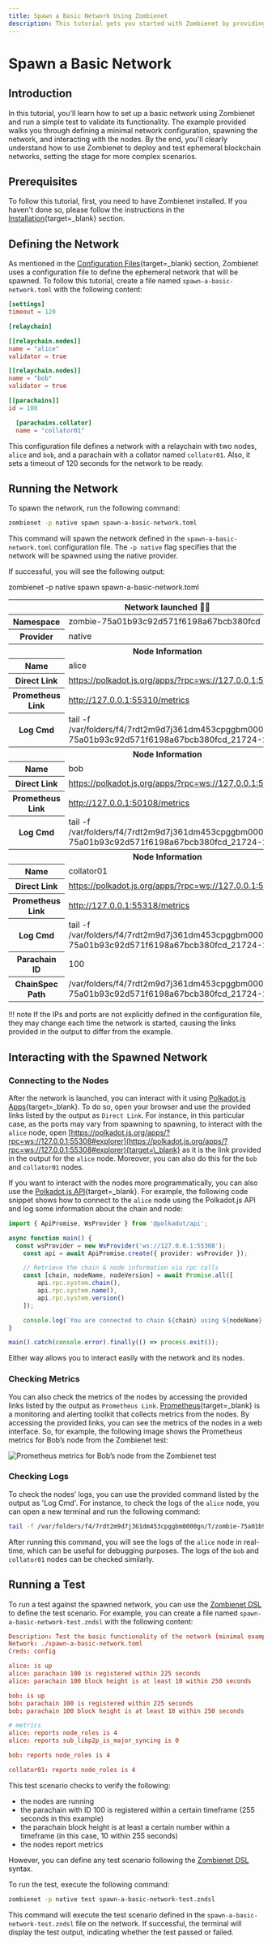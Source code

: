 ```yaml
---
title: Spawn a Basic Network Using Zombienet
description: This tutorial gets you started with Zombienet by providing a minimal example of how to use Zombienet to spawn a basic network and run a simple test over it.
---
```


# Spawn a Basic Network

## Introduction

In this tutorial, you'll learn how to set up a basic network using Zombienet and run a simple test to validate its functionality. The example provided walks you through defining a minimal network configuration, spawning the network, and interacting with the nodes. By the end, you'll clearly understand how to use Zombienet to deploy and test ephemeral blockchain networks, setting the stage for more complex scenarios.

## Prerequisites

To follow this tutorial, first, you need to have Zombienet installed. If you haven't done so, please follow the instructions in the [Installation](../overview.md/#installation){target=_blank} section.

## Defining the Network

As mentioned in the [Configuration Files](../overview.md/#configuration-files){target=_blank} section, Zombienet uses a configuration file to define the ephemeral network that will be spawned. To follow this tutorial, create a file named `spawn-a-basic-network.toml` with the following content:

```toml
[settings]
timeout = 120

[relaychain]

[[relaychain.nodes]]
name = "alice"
validator = true

[[relaychain.nodes]]
name = "bob"
validator = true

[[parachains]]
id = 100

  [parachains.collator]
  name = "collator01"
```

This configuration file defines a network with a relaychain with two nodes, `alice` and `bob`, and a parachain with a collator named `collator01`. Also, it sets a timeout of 120 seconds for the network to be ready.

## Running the Network

To spawn the network, run the following command:

```bash
zombienet -p native spawn spawn-a-basic-network.toml
```

This command will spawn the network defined in the `spawn-a-basic-network.toml` configuration file. The `-p native` flag specifies that the network will be spawned using the native provider.

If successful, you will see the following output:

<div id="termynal" class="table-termynal" data-termynal>
    <span data-ty="input"><span class="file-path">zombienet -p native spawn spawn-a-basic-network.toml</span>
    <table>
        <thead>
            <tr>
                <th colspan="3" align="center">
                    Network launched 🚀🚀
                </th>
            </tr>
        </thead>
        <tr>
            <th class="left-header">Namespace</th>
            <td>zombie-75a01b93c92d571f6198a67bcb380fcd</td>
        </tr>
        <tr>
            <th class="left-header">Provider</th>
            <td>native</td>
        </tr>
            <tr>
                <th colspan="3" align="center">
                Node Information
                </th>
            </tr>
        <tr>
            <th class="left-header">Name</th>
            <td>alice</td>
        </tr>
        <tr>
            <th class="left-header">Direct Link</th>
            <td><a href="https://polkadot.js.org/apps/?rpc=ws://127.0.0.1:55308#explorer">https://polkadot.js.org/apps/?rpc=ws://127.0.0.1:55308#explorer</a></td>
        </tr>
        <tr>
            <th class="left-header">Prometheus Link</th>
            <td><a href="http://127.0.0.1:55310/metrics">http://127.0.0.1:55310/metrics</a></td>
        </tr>
        <tr>
            <th class="left-header">Log Cmd</th>
            <td>tail -f /var/folders/f4/7rdt2m9d7j361dm453cpggbm0000gn/T/zombie-75a01b93c92d571f6198a67bcb380fcd_21724-2</td>
        </tr>
            <tr>
                <th colspan="3" align="center">
                Node Information
                </th>
            </tr>
        <tr>
            <th class="left-header">Name</th>
            <td>bob</td>
        </tr>
        <tr>
            <th class="left-header">Direct Link</th>
            <td><a href="https://polkadot.js.org/apps/?rpc=ws://127.0.0.1:50312#explorer">https://polkadot.js.org/apps/?rpc=ws://127.0.0.1:55312#explorer</a></td>
        </tr>
        <tr>
            <th class="left-header">Prometheus Link</th>
            <td><a href="http://127.0.0.1:50108/metrics">http://127.0.0.1:50108/metrics</a></td>
        </tr>
        <tr>
            <th class="left-header">Log Cmd</th>
            <td>tail -f /var/folders/f4/7rdt2m9d7j361dm453cpggbm0000gn/T/zombie-75a01b93c92d571f6198a67bcb380fcd_21724-2</td>
        </tr>
            <tr>
                <th colspan="3" align="center">
                Node Information
                </th>
            </tr>
        <tr>
            <th class="left-header">Name</th>
            <td>collator01</td>
        </tr>
        <tr>
            <th class="left-header">Direct Link</th>
            <td><a href="https://polkadot.js.org/apps/?rpc=ws://127.0.0.1:55316#explorer">https://polkadot.js.org/apps/?rpc=ws://127.0.0.1:55316#explorer</a></td>
        </tr>
        <tr>
            <th class="left-header">Prometheus Link</th>
            <td><a href="http://127.0.0.1:55318/metrics">http://127.0.0.1:55318/metrics</a></td>
        </tr>
        <tr>
            <th class="left-header">Log Cmd</th>
            <td>tail -f /var/folders/f4/7rdt2m9d7j361dm453cpggbm0000gn/T/zombie-75a01b93c92d571f6198a67bcb380fcd_21724-2</td>
        </tr>
        <tr>
            <th class="left-header">Parachain ID</th>
            <td>100</td>
        </tr>
        <tr>
            <th class="left-header">ChainSpec Path</th>
            <td>/var/folders/f4/7rdt2m9d7j361dm453cpggbm0000gn/T/zombie-75a01b93c92d571f6198a67bcb380fcd_21724-2</td>
        </tr>
    </table>
</div>

!!! note 
    If the IPs and ports are not explicitly defined in the configuration file, they may change each time the network is started, causing the links provided in the output to differ from the example.

## Interacting with the Spawned Network

### Connecting to the Nodes

After the network is launched, you can interact with it using [Polkadot.js Apps](https://polkadot.js.org/apps/){target=\_blank}. To do so, open your browser and use the provided links listed by the output as `Direct Link`. For instance, in this particular case, as the ports may vary from spawning to spawning, to interact with the `alice` node, open [https://polkadot.js.org/apps/?rpc=ws://127.0.0.1:55308#explorer](https://polkadot.js.org/apps/?rpc=ws://127.0.0.1:55308#explorer){target=\_blank} as it is the link provided in the output for the `alice` node. Moreover, you can also do this for the `bob` and `collator01` nodes.

If you want to interact with the nodes more programmatically, you can also use the [Polkadot.js API](https://polkadot.js.org/api/){target=_blank}. For example, the following code snippet shows how to connect to the `alice` node using the Polkadot.js API and log some information about the chain and node:

```typescript
import { ApiPromise, WsProvider } from '@polkadot/api';

async function main() {
  const wsProvider = new WsProvider('ws://127.0.0.1:55308');
    const api = await ApiPromise.create({ provider: wsProvider });

    // Retrieve the chain & node information via rpc calls
    const [chain, nodeName, nodeVersion] = await Promise.all([
        api.rpc.system.chain(),
        api.rpc.system.name(),
        api.rpc.system.version()
    ]);

    console.log(`You are connected to chain ${chain} using ${nodeName} v${nodeVersion}`);
}

main().catch(console.error).finally(() => process.exit());
```

Either way allows you to interact easily with the network and its nodes.

### Checking Metrics

You can also check the metrics of the nodes by accessing the provided links listed by the output as `Prometheus Link`. [Prometheus](https://prometheus.io/){target=_blank} is a monitoring and alerting toolkit that collects metrics from the nodes. By accessing the provided links, you can see the metrics of the nodes in a web interface. So, for example, the following image shows the Prometheus metrics for Bob’s node from the Zombienet test:

![Prometheus metrics for Bob’s node from the Zombienet test](/polkadot-ecosystem-docs-draft/images/dev-tools/zombienet/tutorials/zombienet-tutorials-1.webp)

### Checking Logs

To check the nodes’ logs, you can use the provided command listed by the output as 'Log Cmd'. For instance, to check the logs of the `alice` node, you can open a new terminal and run the following command:

```bash
tail -f /var/folders/f4/7rdt2m9d7j361dm453cpggbm0000gn/T/zombie-75a01b93c92d571f6198a67bcb380fcd_21724-SEzfCidQ1za4/alice.log
```

After running this command, you will see the logs of the `alice` node in real-time, which can be useful for debugging purposes. The logs of the `bob` and `collator01` nodes can be checked similarly.

## Running a Test

To run a test against the spawned network, you can use the [Zombienet DSL](../testing.md) to define the test scenario. For example, you can create a file named `spawn-a-basic-network-test.zndsl` with the following content:

```toml
Description: Test the basic functionality of the network (minimal example)
Network: ./spawn-a-basic-network.toml
Creds: config

alice: is up
alice: parachain 100 is registered within 225 seconds
alice: parachain 100 block height is at least 10 within 250 seconds

bob: is up
bob: parachain 100 is registered within 225 seconds
bob: parachain 100 block height is at least 10 within 250 seconds

# metrics
alice: reports node_roles is 4
alice: reports sub_libp2p_is_major_syncing is 0

bob: reports node_roles is 4

collator01: reports node_roles is 4
```

This test scenario checks to verify the following:

- the nodes are running
- the parachain with ID 100 is registered within a certain timeframe (255 seconds in this example)
- the parachain block height is at least a certain number within a timeframe (in this case, 10 within 255 seconds)
- the nodes report metrics 

However, you can define any test scenario following the [Zombienet DSL](../testing.md) syntax.

To run the test, execute the following command:

```bash
zombienet -p native test spawn-a-basic-network-test.zndsl
```

This command will execute the test scenario defined in the `spawn-a-basic-network-test.zndsl` file on the network. If successful, the terminal will display the test output, indicating whether the test passed or failed.